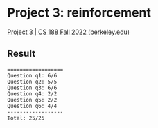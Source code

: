 # Project 3: reinforcement

[Project 3 | CS 188 Fall 2022 (berkeley.edu)](https://inst.eecs.berkeley.edu/~cs188/fa22/projects/proj3/)

## Result

```
==================
Question q1: 6/6
Question q2: 5/5
Question q3: 6/6
Question q4: 2/2
Question q5: 2/2
Question q6: 4/4
------------------
Total: 25/25
```

